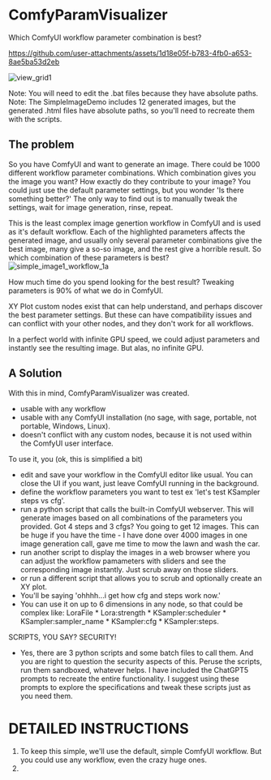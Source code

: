 # ComfyParamVisualizer

Which ComfyUI workflow parameter combination is best?

https://github.com/user-attachments/assets/1d18e05f-b783-4fb0-a653-8ae5ba53d2eb

![view_grid1](https://github.com/user-attachments/assets/f4345a6a-4d20-4c17-8dac-824a0ad867dc)

Note: You will need to edit the .bat files because they have absolute paths.
Note: The SimpleImageDemo includes 12 generated images, but the generated .html files have absolute paths, so you'll need to recreate them with the scripts.

## The problem
So you have ComfyUI and want to generate an image.  There could be 1000 different workflow parameter combinations. Which combination gives you the image you want?  How exactly do they contribute to your image?  You could just use the default parameter settings, but you wonder 'Is there something better?' The only way to find out is to manually tweak the settings, wait for image generation, rinse, repeat. 

This is the least complex image genertion workflow in ComfyUI and is used as it's default workflow.  Each of the highlighted parameters affects the generated image, and usually only several parameter combinations give the best image, many give a so-so image, and the rest give a horrible result.  So which combination of these parameters is best? 
![simple_image1_workflow_1a](https://github.com/user-attachments/assets/da1c611b-0a29-462f-8813-086d8b3959bb)

How much time do you spend looking for the best result?  Tweaking parameters is 90% of what we do in ComfyUI.

XY Plot custom nodes exist that can help understand, and perhaps discover the best parameter settings.  But these can have compatibility issues and can conflict with your other nodes, and they don't work for all workflows.

In a perfect world with infinite GPU speed, we could adjust parameters and instantly see the resulting image.  But alas, no infinite GPU.

## A Solution

With this in mind, ComfyParamVisualizer was created. 
- usable with any workflow
- usable with any ComfyUI installation (no sage, with sage, portable, not portable, Windows, Linux).
- doesn't conflict with any custom nodes, because it is not used within the ComfyUI user interface.

To use it, you (ok, this is simplified a bit)
- edit and save your workflow in the ComfyUI editor like usual.  You can close the UI if you want, just leave ComfyUI running in the background.
- define the workflow parameters you want to test ex 'let's test KSampler steps vs cfg'.
- run a python script that calls the built-in ComfyUI webserver. This will generate images based on all combinations of the parameters you provided.  Got 4 steps and 3 cfgs? You going to get 12 images.  This can be huge if you have the time - I have done over 4000 images in one image generation call, gave me time to mow the lawn and wash the car.
- run another script to display the images in a web browser where you can adjust the workflow pamameters with sliders and see the corresponding image instantly.  Just scrub away on those sliders.
- or run a different script that allows you to scrub and optionally create an XY plot.
- You'll be saying 'ohhhh...i get how cfg and steps work now.'
- You can use it on up to 6 dimensions in any node, so that could be complex like: LoraFile * Lora:strength * KSampler:scheduler * KSampler:sampler_name * KSampler:cfg * KSampler:steps.

SCRIPTS, YOU SAY?  SECURITY!
- Yes, there are 3 python scripts and some batch files to call them.  And you are right to question the security aspects of this.  Peruse the scripts, run them sandboxed, whatever helps.  I have included the ChatGPT5 prompts to recreate the entire functionality.  I suggest using these prompts to explore the specifications and tweak these scripts just as you need them.

# DETAILED INSTRUCTIONS

1) To keep this simple, we'll use the default, simple ComfyUI workflow.  But you could use any workflow, even the crazy huge ones.
2) 





